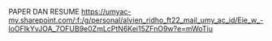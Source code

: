 PAPER DAN RESUME
https://umyac-my.sharepoint.com/:f:/g/personal/alvien_ridho_ft22_mail_umy_ac_id/Eie_w_-loOFIkYvJOA_7OFUB9e0ZmLcPtN6Kei15ZFnO9w?e=mWoTiu
